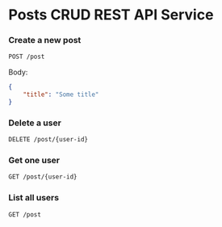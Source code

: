 # Posts CRUD REST API Service
### Create a new post

```sh
POST /post

```
Body:
```json
{
    "title": "Some title"
}
```
### Delete a user
```sh
DELETE /post/{user-id}
```

### Get one user
```sh
GET /post/{user-id}
```

### List all users

```sh
GET /post
```
